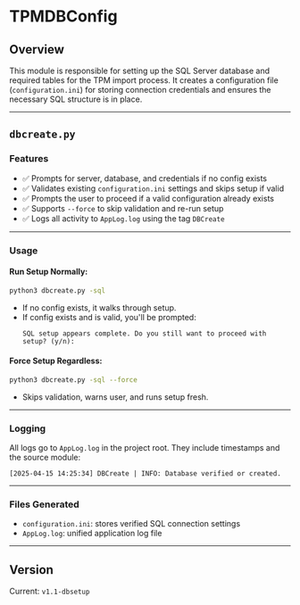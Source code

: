 # TPMDBConfig

## Overview
This module is responsible for setting up the SQL Server database and required tables for the TPM import process. It creates a configuration file (`configuration.ini`) for storing connection credentials and ensures the necessary SQL structure is in place.

---

## `dbcreate.py`

### Features
- ✅ Prompts for server, database, and credentials if no config exists
- ✅ Validates existing `configuration.ini` settings and skips setup if valid
- ✅ Prompts the user to proceed if a valid configuration already exists
- ✅ Supports `--force` to skip validation and re-run setup
- ✅ Logs all activity to `AppLog.log` using the tag `DBCreate`

---

### Usage

#### Run Setup Normally:
```bash
python3 dbcreate.py -sql
```

- If no config exists, it walks through setup.
- If config exists and is valid, you'll be prompted:
  ```
  SQL setup appears complete. Do you still want to proceed with setup? (y/n):
  ```

#### Force Setup Regardless:
```bash
python3 dbcreate.py -sql --force
```

- Skips validation, warns user, and runs setup fresh.

---

### Logging
All logs go to `AppLog.log` in the project root. They include timestamps and the source module:
```
[2025-04-15 14:25:34] DBCreate | INFO: Database verified or created.
```

---

### Files Generated
- `configuration.ini`: stores verified SQL connection settings
- `AppLog.log`: unified application log file

---

## Version
Current: `v1.1-dbsetup`
